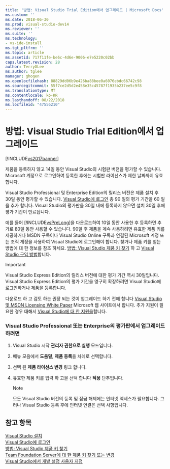 ```yaml
---
title: '방법: Visual Studio Trial Edition에서 업그레이드 | Microsoft Docs'
ms.custom: ''
ms.date: 2018-06-30
ms.prod: visual-studio-dev14
ms.reviewer: ''
ms.suite: ''
ms.technology:
- vs-ide-install
ms.tgt_pltfrm: ''
ms.topic: article
ms.assetid: 717f11fe-be6c-4d6e-9006-e7e5220c02bb
caps.latest.revision: 28
author: TerryGLee
ms.author: tglee
manager: ghogen
ms.openlocfilehash: 88829dd06b9e426ba88bee0a6076ebdc66742c98
ms.sourcegitcommit: 55f7ce2d5d2e458e35c45787f1935b237ee5c9f8
ms.translationtype: MT
ms.contentlocale: ko-KR
ms.lasthandoff: 08/22/2018
ms.locfileid: "47556210"
---
```

# <a name="how-to-upgrade-from-a-trial-edition-of-visual-studio"></a>방법: Visual Studio Trial Edition에서 업그레이드
[!INCLUDE[vs2017banner](../includes/vs2017banner.md)]

제품을 등록하지 않고 14일 동안 Visual Studio의 시험판 버전을 평가할 수 있습니다. Microsoft 계정으로 로그인하여 등록한 후에는 시험판 라이선스가 제한 날짜까지 유효합니다.  
  
 Visual Studio Professional 및 Enterprise Edition의 릴리스 버전은 제품 설치 후 30일 동안 평가할 수 있습니다. [Visual Studio에 로그인](../ide/signing-in-to-visual-studio.md) 총 90 일의 평가 기간을 60 일을 추가 합니다. Visual Studio의 평가판을 30일 내에 등록하지 않으면 설치 30일 후에 평가 기간이 만료됩니다.  
  
 예를 들어 [!INCLUDE[vsPreLong](../includes/vsprelong-md.md)]을 다운로드하여 10일 동안 사용한 후 등록하면 추가로 80일 동안 사용할 수 있습니다. 90일 후 제품을 계속 사용하려면 유효한 제품 키를 제공하거나 MSDN 구독이나 Visual Studio Online 구독과 연결된 Microsoft 계정 또는 조직 계정을 사용하여 Visual Studio에 로그인해야 합니다. 찾거나 제품 키를 얻는 방법에 대 한 정보를 참조 하세요. [방법: Visual Studio 제품 키 찾기](../install/how-to-locate-the-visual-studio-product-key.md) 하 고 [Visual Studio 구입 방법](http://www.visualstudio.com/products/how-to-buy-vs)합니다.  
  
> [!IMPORTANT]
>  Visual Studio Express Edition의 릴리스 버전에 대한 평가 기간 역시 30일입니다. Visual Studio Express Edition의 평가 기간을 영구히 확장하려면 Visual Studio에 로그인하거나 제품을 등록합니다.  
  
 다운로드 하 고 검토 하는 권장 되는 것이 업그레이드 하기 전에 합니다 [Visual Studio 및 MSDN Licensing White Paper](http://www.microsoft.com/download/details.aspx?id=13350) Microsoft 웹 사이트에서 합니다. 추가 지원이 필요한 경우 대해서 [Visual Studio에 대 한 지원을](http://support.microsoft.com/ph/1117/en-us)합니다.  
  
### <a name="to-upgrade-from-a-trial-edition-of-visual-studio-professional-or-enterprise"></a>Visual Studio Professional 또는 Enterprise의 평가판에서 업그레이드하려면  
  
1.  Visual Studio 시작 **관리자 권한으로 실행** 모드입니다.  
  
2.  메뉴 모음에서 **도움말**, **제품 등록**을 차례로 선택합니다.  
  
3.  선택 된 **제품 라이선스 변경** 링크 합니다.  
  
4.  유효한 제품 키를 입력 하 고을 선택 합니다 **적용** 단추입니다.  
  
    > [!NOTE]
    >  모든 Visual Studio 버전의 등록 및 잠금 해제에는 인터넷 액세스가 필요합니다. 그러나 Visual Studio 등록 후에 인터넷 연결은 선택 사항입니다.  
  
## <a name="see-also"></a>참고 항목  
 [Visual Studio 설치](../install/install-visual-studio-2015.md)   
 [Visual Studio에 로그인](../ide/signing-in-to-visual-studio.md)   
 [방법: Visual Studio 제품 키 찾기](../install/how-to-locate-the-visual-studio-product-key.md)   
 [Team Foundation Server에 대 한 제품 키 찾기 또는 변경](http://msdn.microsoft.com/library/64f29927-b520-4c9f-b633-bcb527e562cd)   
 [Visual Studio에서 개발 설정 사용자 지정](http://msdn.microsoft.com/en-us/22c4debb-4e31-47a8-8f19-16f328d7dcd3)